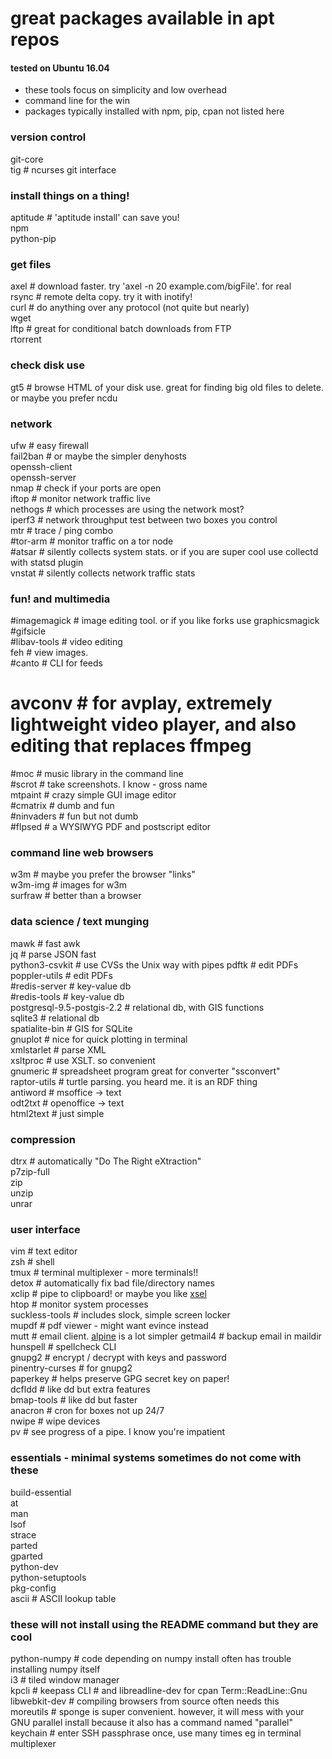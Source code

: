 # great packages available in apt repos 
#### tested on Ubuntu 16.04  
  
* these tools focus on simplicity and low overhead  
 * command line for the win  
* packages typically installed with npm, pip, cpan not listed here  
  
### version control  
git-core  
tig # ncurses git interface  
  
### install things on a thing!  
aptitude # 'aptitude install' can save you!  
npm  
python-pip  
  
### get files  
axel # download faster. try 'axel -n 20 example.com/bigFile'. for real  
rsync # remote delta copy. try it with inotify!  
curl # do anything over any protocol (not quite but nearly)  
wget  
lftp # great for conditional batch downloads from FTP  
rtorrent  
  
### check disk use  
gt5 # browse HTML of your disk use. great for finding big old files to delete. or maybe you prefer ncdu  
  
### network  
ufw # easy firewall  
fail2ban # or maybe the simpler denyhosts  
openssh-client  
openssh-server  
nmap # check if your ports are open  
iftop # monitor network traffic live  
nethogs # which processes are using the network most?  
iperf3 # network throughput test between two boxes you control  
mtr # trace / ping combo  
#tor-arm # monitor traffic on a tor node  
#atsar # silently collects system stats. or if you are super cool use collectd with statsd plugin  
vnstat # silently collects network traffic stats  
  
### fun! and multimedia  
#imagemagick # image editing tool. or if you like forks use graphicsmagick  
#gifsicle  
#libav-tools # video editing  
feh # view images.  
#canto # CLI for feeds  
# avconv # for avplay, extremely lightweight video player, and also editing that replaces ffmpeg
#moc # music library in the command line  
#scrot # take screenshots. I know - gross name  
mtpaint # crazy simple GUI image editor  
#cmatrix # dumb and fun  
#ninvaders # fun but not dumb  
#flpsed # a WYSIWYG PDF and postscript editor 
  
### command line web browsers  
w3m # maybe you prefer the browser "links"  
w3m-img # images for w3m  
surfraw # better than a browser  
  
### data science / text munging  
mawk # fast awk  
jq # parse JSON fast  
python3-csvkit # use CVSs the Unix way with pipes 
pdftk # edit PDFs  
poppler-utils # edit PDFs  
#redis-server # key-value db  
#redis-tools # key-value db  
postgresql-9.5-postgis-2.2 # relational db, with GIS functions  
sqlite3 # relational db  
spatialite-bin # GIS for SQLite  
gnuplot # nice for quick plotting in terminal  
xmlstarlet # parse XML  
xsltproc # use XSLT. so convenient  
gnumeric # spreadsheet program great for converter "ssconvert"  
raptor-utils # turtle parsing.  you heard me. it is an RDF thing  
antiword # msoffice -> text  
odt2txt # openoffice -> text  
html2text # just simple  
  
### compression  
dtrx # automatically "Do The Right eXtraction"  
p7zip-full  
zip  
unzip  
unrar  
  
### user interface  
vim # text editor  
zsh # shell  
tmux # terminal multiplexer - more terminals!!  
detox # automatically fix bad file/directory names  
xclip # pipe to clipboard! or maybe you like [xsel](https://github.com/kfish/xsel)  
htop # monitor system processes  
suckless-tools # includes slock, simple screen locker  
mupdf # pdf viewer - might want evince instead  
mutt # email client. [alpine](https://en.wikipedia.org/wiki/Alpine_(email_client)) is a lot simpler  
getmail4 # backup email in maildir  
hunspell # spellcheck CLI  
gnupg2 # encrypt / decrypt with keys and password  
pinentry-curses # for gnupg2  
paperkey # helps preserve GPG secret key on paper!  
dcfldd # like dd but extra features  
bmap-tools # like dd but faster  
anacron # cron for boxes not up 24/7  
nwipe # wipe devices  
pv # see progress of a pipe. I know you're impatient  
  
### essentials - minimal systems sometimes do not come with these  
build-essential  
at  
man  
lsof  
strace  
parted  
gparted  
python-dev  
python-setuptools  
pkg-config  
ascii # ASCII lookup table  
  
  
### these will not install using the README command but they are cool  
 python-numpy # code depending on numpy install often has trouble installing numpy itself  
 i3 # tiled window manager  
 kpcli # keepass CLI  # and libreadline-dev for cpan Term::ReadLine::Gnu  
 libwebkit-dev # compiling browsers from source often needs this  
 moreutils # sponge is super convenient. however, it will mess with your GNU parallel install because it also has a command named "parallel"  
 keychain # enter SSH passphrase once, use many times eg in terminal multiplexer 
